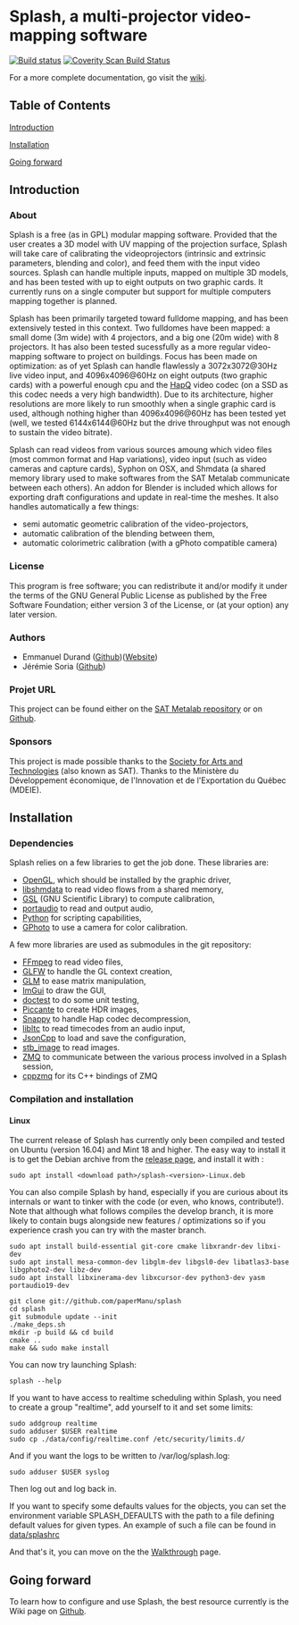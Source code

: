 Splash, a multi-projector video-mapping software
================================================

[![Build status](https://gitlab.com/sat-metalab/splash/badges/develop/build.svg)](https://gitlab.com/sat-metalab/splash/commits/develop)
[![Coverity Scan Build Status](https://img.shields.io/coverity/scan/3544.svg)](https://scan.coverity.com/projects/papermanu-splash)

For a more complete documentation, go visit the [wiki](https://github.com/paperManu/splash/wiki).

Table of Contents
-----------------

[Introduction](#introduction)

[Installation](#installation)

[Going forward](#goingforward)


<a name="introduction"></a>
Introduction
------------

### About
Splash is a free (as in GPL) modular mapping software. Provided that the user creates a 3D model with UV mapping of the projection surface, Splash will take care of calibrating the videoprojectors (intrinsic and extrinsic parameters, blending and color), and feed them with the input video sources. Splash can handle multiple inputs, mapped on multiple 3D models, and has been tested with up to eight outputs on two graphic cards. It currently runs on a single computer but support for multiple computers mapping together is planned.

Splash has been primarily targeted toward fulldome mapping, and has been extensively tested in this context. Two fulldomes have been mapped: a small dome (3m wide) with 4 projectors, and a big one (20m wide) with 8 projectors. It has also been tested sucessfully as a more regular video-mapping software to project on buildings. Focus has been made on optimization: as of yet Splash can handle flawlessly a 3072x3072@30Hz live video input, and 4096x4096@60Hz on eight outputs (two graphic cards) with a powerful enough cpu and the [HapQ](http://vdmx.vidvox.net/blog/hap) video codec (on a SSD as this codec needs a very high bandwidth). Due to its architecture, higher resolutions are more likely to run smoothly when a single graphic card is used, although nothing higher than 4096x4096@60Hz has been tested yet (well, we tested 6144x6144@60Hz but the drive throughput was not enough to sustain the video bitrate).

Splash can read videos from various sources amoung which video files (most common format and Hap variations), video input (such as video cameras and capture cards), Syphon on OSX, and Shmdata (a shared memory library used to make softwares from the SAT Metalab communicate between each others). An addon for Blender is included which allows for exporting draft configurations and update in real-time the meshes. It also handles automatically a few things:
- semi automatic geometric calibration of the video-projectors,
- automatic calibration of the blending between them,
- automatic colorimetric calibration (with a gPhoto compatible camera)

### License
This program is free software; you can redistribute it and/or modify it under the terms of the GNU General Public License as published by the Free Software Foundation; either version 3 of the License, or (at your option) any later version.

### Authors
* Emmanuel Durand ([Github](https://github.com/paperManu))([Website](https://emmanueldurand.net))
* Jérémie Soria ([Github](https://github.com/eldaranne))

### Projet URL
This project can be found either on the [SAT Metalab repository](http://code.sat.qc.ca/redmine/projects/splash) or on [Github](https://github.com/paperManu/splash).

### Sponsors
This project is made possible thanks to the [Society for Arts and Technologies](http://www.sat.qc.ca) (also known as SAT).
Thanks to the Ministère du Développement économique, de l'Innovation et de l'Exportation du Québec (MDEIE).


<a name="installation"/></a>
Installation
------------

### Dependencies
Splash relies on a few libraries to get the job done. These libraries are:

- [OpenGL](http://opengl.org), which should be installed by the graphic driver,
- [libshmdata](http://code.sat.qc.ca/redmine/projects/libshmdata) to read video flows from a shared memory,
- [GSL](http://gnu.org/software/gsl) (GNU Scientific Library) to compute calibration,
- [portaudio](http://portaudio.com/) to read and output audio,
- [Python](https://python.org) for scripting capabilities,
- [GPhoto](http://gphoto.sourceforge.net/) to use a camera for color calibration.

A few more libraries are used as submodules in the git repository:

- [FFmpeg](http://ffmpeg.org/) to read video files,
- [GLFW](http://glfw.org) to handle the GL context creation,
- [GLM](http://glm.g-truc.net) to ease matrix manipulation,
- [ImGui](https://github.com/ocornut/imgui) to draw the GUI,
- [doctest](https://github.com/onqtam/doctest/) to do some unit testing,
- [Piccante](https://github.com/banterle/piccante) to create HDR images,
- [Snappy](https://code.google.com/p/snappy/) to handle Hap codec decompression,
- [libltc](http://x42.github.io/libltc/) to read timecodes from an audio input,
- [JsonCpp](http://jsoncpp.sourceforge.net) to load and save the configuration,
- [stb_image](https://github.com/nothings/stb) to read images.
- [ZMQ](http://zeromq.org) to communicate between the various process involved in a Splash session,
- [cppzmq](https://github.com/zeromq/cppzmq.git) for its C++ bindings of ZMQ

### Compilation and installation

#### Linux

The current release of Splash has currently only been compiled and tested on Ubuntu (version 16.04) and Mint 18 and higher. The easy way to install it is to get the Debian archive from the [release page](https://github.com/paperManu/splash/releases), and install it with :

    sudo apt install <download path>/splash-<version>-Linux.deb

You can also compile Splash by hand, especially if you are curious about its internals or want to tinker with the code (or even, who knows, contribute!). Note that although what follows compiles the develop branch, it is more likely to contain bugs alongside new features / optimizations so if you experience crash you can try with the master branch.

    sudo apt install build-essential git-core cmake libxrandr-dev libxi-dev
    sudo apt install mesa-common-dev libglm-dev libgsl0-dev libatlas3-base libgphoto2-dev libz-dev
    sudo apt install libxinerama-dev libxcursor-dev python3-dev yasm portaudio19-dev

    git clone git://github.com/paperManu/splash
    cd splash
    git submodule update --init
    ./make_deps.sh
    mkdir -p build && cd build
    cmake ..
    make && sudo make install

You can now try launching Splash:

    splash --help

If you want to have access to realtime scheduling within Splash, you need to create a group "realtime", add yourself to it and set some limits:

    sudo addgroup realtime
    sudo adduser $USER realtime
    sudo cp ./data/config/realtime.conf /etc/security/limits.d/

And if you want the logs to be written to /var/log/splash.log:

    sudo adduser $USER syslog

Then log out and log back in.

If you want to specify some defaults values for the objects, you can set the environment variable SPLASH_DEFAULTS with the path to a file defining default values for given types. An example of such a file can be found in [data/splashrc](data/splashrc)

And that's it, you can move on the the [Walkthrough](https://github.com/paperManu/splash/wiki/Walkthrough) page.

<a name="goingforward"/></a>
Going forward
-------------

To learn how to configure and use Splash, the best resource currently is the Wiki page on [Github](https://github.com/paperManu/splash/wiki).
